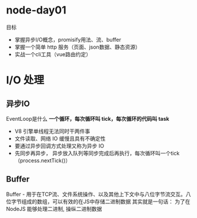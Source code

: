 # node-day01
目标
- 掌握异步I/O概念，promisify用法、流、buffer
- 掌握一个简单 http 服务（页面、json数据、静态资源）
- 实战一个cli工具（vue路由约定）
# I/O 处理
## 异步IO
EventLoop是什么
**一个循环，每次循环叫 tick，每次循环的代码叫 task**
- V8 引擎单线程无法同时干两件事
- 文件读取、网络 IO 缓慢且具有不确定性
- 要通过异步回调方式处理又称为异步 IO
- 先同步再异步， 异步放入队列等同步完成后再执行，每次循环叫一个tick（process.nextTick()）

## Buffer
Buffer - 用于在TCP流、文件系统操作、以及其他上下文中与八位字节流交互。八位字节组成的数组，可以有效的在JS中存储二进制数据
其实就是一句话： 为了在 NodeJS 能够处理二进制, 操纵二进制数据
